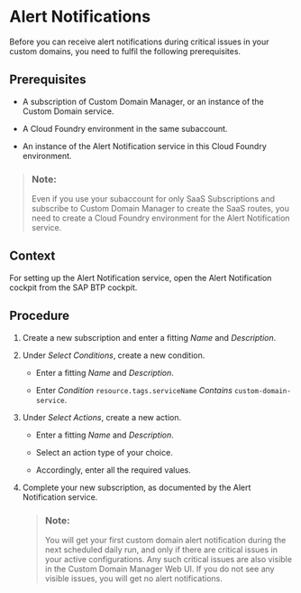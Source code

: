<!-- loiofcb997f2cd864e638f187c0caa86c6db -->

# Alert Notifications

Before you can receive alert notifications during critical issues in your custom domains, you need to fulfil the following prerequisites.



<a name="loiofcb997f2cd864e638f187c0caa86c6db__prereq_esb_j2m_lzb"/>

## Prerequisites

-   A subscription of Custom Domain Manager, or an instance of the Custom Domain service.

-   A Cloud Foundry environment in the same subaccount.

-   An instance of the Alert Notification service in this Cloud Foundry environment.


> ### Note:  
> Even if you use your subaccount for only SaaS Subscriptions and subscribe to Custom Domain Manager to create the SaaS routes, you need to create a Cloud Foundry environment for the Alert Notification service.



## Context

For setting up the Alert Notification service, open the Alert Notification cockpit from the SAP BTP cockpit.



## Procedure

1.  Create a new subscription and enter a fitting *Name* and *Description*.

2.  Under *Select Conditions*, create a new condition.

    -   Enter a fitting *Name* and *Description*.

    -   Enter *Condition* `resource.tags.serviceName` *Contains* `custom-domain-service`.


3.  Under *Select Actions*, create a new action.

    -   Enter a fitting *Name* and *Description*.

    -   Select an action type of your choice.

    -   Accordingly, enter all the required values.


4.  Complete your new subscription, as documented by the Alert Notification service.

    > ### Note:  
    > You will get your first custom domain alert notification during the next scheduled daily run, and only if there are critical issues in your active configurations. Any such critical issues are also visible in the Custom Domain Manager Web UI. If you do not see any visible issues, you will get no alert notifications.


